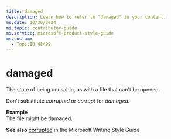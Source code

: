 ```yaml
---
title: damaged
description: Learn how to refer to "damaged" in your content.
ms.date: 10/30/2024
ms.topic: contributor-guide
ms.service: microsoft-product-style-guide
ms.custom:
  - TopicID 48499
---
```



# damaged

The state of being unusable, as with a file that can't be opened.  

Don't substitute *corrupted* or *corrupt* for *damaged.*

**Example**  
The file might be damaged.

**See also** [corrupted](/style-guide/a-z-word-list-term-collections/c/corrupted) in the Microsoft Writing Style Guide